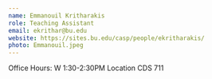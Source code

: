 ```yaml
---
name: Emmanouil Kritharakis
role: Teaching Assistant 
email: ekrithar@bu.edu
website: https://sites.bu.edu/casp/people/ekritharakis/
photo: Emmanouil.jpeg
---
```


Office Hours: W 1:30-2:30PM Location CDS 711
